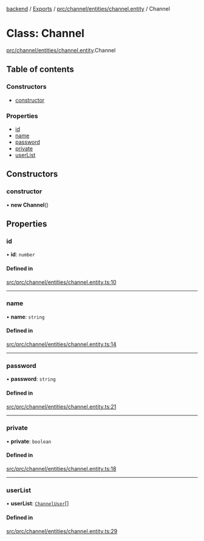 [backend](../README.md) / [Exports](../modules.md) / [prc/channel/entities/channel.entity](../modules/prc_channel_entities_channel_entity.md) / Channel

# Class: Channel

[prc/channel/entities/channel.entity](../modules/prc_channel_entities_channel_entity.md).Channel

## Table of contents

### Constructors

- [constructor](prc_channel_entities_channel_entity.Channel.md#constructor)

### Properties

- [id](prc_channel_entities_channel_entity.Channel.md#id)
- [name](prc_channel_entities_channel_entity.Channel.md#name)
- [password](prc_channel_entities_channel_entity.Channel.md#password)
- [private](prc_channel_entities_channel_entity.Channel.md#private)
- [userList](prc_channel_entities_channel_entity.Channel.md#userlist)

## Constructors

### constructor

• **new Channel**()

## Properties

### id

• **id**: `number`

#### Defined in

[src/prc/channel/entities/channel.entity.ts:10](https://github.com/GQDeltex/ft_transcendence/blob/95a7401/backend/src/prc/channel/entities/channel.entity.ts#L10)

___

### name

• **name**: `string`

#### Defined in

[src/prc/channel/entities/channel.entity.ts:14](https://github.com/GQDeltex/ft_transcendence/blob/95a7401/backend/src/prc/channel/entities/channel.entity.ts#L14)

___

### password

• **password**: `string`

#### Defined in

[src/prc/channel/entities/channel.entity.ts:21](https://github.com/GQDeltex/ft_transcendence/blob/95a7401/backend/src/prc/channel/entities/channel.entity.ts#L21)

___

### private

• **private**: `boolean`

#### Defined in

[src/prc/channel/entities/channel.entity.ts:18](https://github.com/GQDeltex/ft_transcendence/blob/95a7401/backend/src/prc/channel/entities/channel.entity.ts#L18)

___

### userList

• **userList**: [`ChannelUser`](prc_channel_entities_channeluser_entity.ChannelUser.md)[]

#### Defined in

[src/prc/channel/entities/channel.entity.ts:29](https://github.com/GQDeltex/ft_transcendence/blob/95a7401/backend/src/prc/channel/entities/channel.entity.ts#L29)
